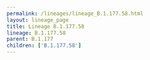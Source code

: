 ```yaml
---
permalink: /lineages/lineage_B.1.177.58.html
layout: lineage_page
title: Lineage B.1.177.58
lineage: B.1.177.58
parent: B.1.177
children: ['B.1.177.58']
---
```

